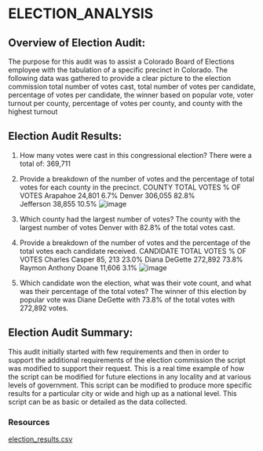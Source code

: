 # ELECTION_ANALYSIS

## Overview of Election Audit:
 
 The purpose for this audit was to assist a Colorado Board of Elections employee with the tabulation of a specific precinct in Colorado.  The following data was gathered to provide a clear picture to the election commission total number of votes cast, total number of votes per candidate, percentage of votes per candidate, the winner based on popular vote, voter turnout per county, percentage of votes per county, and county with the highest turnout
 
## Election Audit Results:  
   1. How many votes were cast in this congressional election? There were a total of: 369,711

   2. Provide a breakdown of the number of votes and the percentage of total votes for each county in the precinct.
      COUNTY      TOTAL VOTES    % OF VOTES
Arapahoe    	24,801         	6.7% 
Denver         	306,055        	82.8%     
Jefferson      	38,855         	10.5%
![image](https://user-images.githubusercontent.com/14171474/208336954-1a2f6cde-d631-4bcc-be65-08bcf6e7fc49.png)

   3. Which county had the largest number of votes?
      The county with the largest number of votes Denver with 82.8% of the total votes cast. 
   
   4. Provide a breakdown of the number of votes and the percentage of the total votes each candidate received.
      CANDIDATE   			TOTAL VOTES       % OF VOTES
Charles Casper          		85, 213         		23.0%
Diana DeGette          	 	272,892         		73.8%
Raymon Anthony Doane    	11,606          		3.1%
![image](https://user-images.githubusercontent.com/14171474/208336974-aecd8756-035c-45cd-a1ed-dac9087c257c.png)

   5. Which candidate won the election, what was their vote count, and what was their percentage of the total votes?
      The winner of this election by popular vote was Diane DeGette with 73.8% of the total votes with 272,892 votes. 

## Election Audit Summary: 

   This audit initially started with few requirements and then in order to support the additional requirements of the election commission the script was modified to support their request.  This is a real time example of how the script can be modified for future elections in any locality and at various levels of government.  This script can be modified to produce more specific results for a particular city or wide and high up as a national level.  This script can be as basic or detailed as the data collected.  
   
### Resources

[election_results.csv](https://github.com/MMosquito/Election_Analysis/files/10255484/election_results.csv)
































